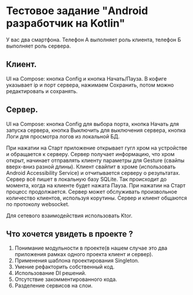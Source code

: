# Тестовое задание "Android разработчик на Kotlin"

У вас два смартфона. Телефон А выполняет роль клиента, телефон Б выполняет роль сервера.

## Клиент. 
UI на Compose: кнопка Config и кнопка Начать/Пауза. В кофиге указывает ip и порт сервера, нажимаем Сохранить, потом можно редактировать и сохранять.

## Сервер. 
UI на Compose: кнопка Config для выбора порта, кнопка Начать для запуска сервера, кнопка Выключить для выключения сервера, кнопка Логи для просмотра логов из локальной БД.

При нажатии на Старт приложение открывает гугл хром на устройстве и обращается к серверу. Сервер получает информацию, что хром открыт, начинает отправлять клиенту параметры для Gesture (свайпы вверх-вниз разной длины). Клиент свайпит в хроме (использовать Android Accessibility Service) и отчитывается серверу о результатах. Сервер всё пишет в локальную базу SQLite. Так происходит до момента, когда на клиенте будет нажата Пауза. При нажатии на Старт процесс продолжается. Сервер может обслуживать произвольное количество клиентов, используя корутины. Сервер и клиент общаются по протоколу websocket.

Для сетевого взаимодействия использовать Ktor.

## Что хочется увидеть в проекте ?

1. Понимание модульности в проекте(в нашем случае это два приложения рамках одного проекта клиент и сервер). 
2. Применения шаблона проектирования Singleton.
3. Умение рефакторить собственный код.
4. Использование DI решений.
5. Отсутствие закомментированного кода.
6. Разделение сервисов на слои.
